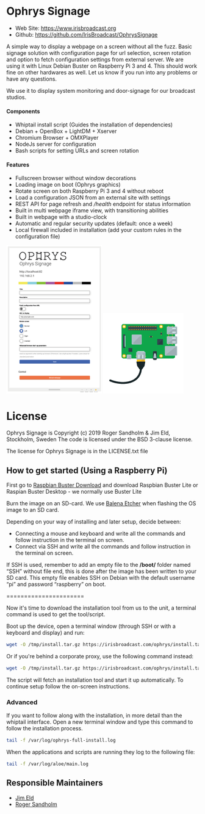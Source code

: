 Ophrys Signage
=========================================================

* Web Site: https://www.irisbroadcast.org
* Github: https://github.com/IrisBroadcast/OphrysSignage

A simple way to display a webpage on a screen without all the fuzz.
Basic signage solution with configuration page for url selection,
screen rotation and option to fetch configuration settings from
external server. We are using it with Linux Debian Buster on
Raspberry Pi 3 and 4. This should work fine on other hardwares
as well. Let us know if you run into any problems or have any questions.

We use it to display system monitoring and door-signage for our broadcast studios.

#### Components
- Whiptail install script (Guides the installation of dependencies)
- Debian + OpenBox + LightDM + Xserver
- Chromium Browser + OMXPlayer
- NodeJs server for configuration
- Bash scripts for setting URLs and screen rotation

#### Features
- Fullscreen browser without window decorations
- Loading image on boot (Ophrys graphics)
- Rotate screen on both Raspberry Pi 3 and 4 without reboot
- Load a configuration JSON from an external site with settings
- REST API for page refresh and */health* endpoint for status information
- Built in multi webpage iframe view, with transitioning abilities
- Built in webpage with a studio-clock
- Automatic and regular security updates (default: once a week)
- Local firewall included in installation (add your custom rules in the configuration file)

![Signage Screen](static/gfx-screen-2.png)
![Raspberry Pi](static/gfx-pi.png)

License
=======

Ophrys Signage is Copyright (c) 2019 Roger Sandholm & Jim Eld, Stockholm, Sweden
The code is licensed under the BSD 3-clause license.

The license for Ophrys Signage is in the LICENSE.txt file


## How to get started (Using a Raspberry Pi)

First go to [Raspbian Buster Download](https://www.raspberrypi.org/downloads/raspbian/) and download Raspbian Buster Lite or Raspian Buster Desktop - we normally use Buster Lite

Burn the image on an SD-card. We use [Balena Etcher](https://www.balena.io/etcher/) when flashing the OS image to an SD card.

Depending on your way of installing and later setup, decide between:
- Connecting a mouse and keyboard and write all the commands and follow instruction in the terminal on screen.
- Connect via SSH and write all the commands and follow instruction in the terminal on screen.

If SSH is used, remember to add an empty file to the **/boot/** folder named “SSH” without file end, this is done after the image has been written to your SD card.
This empty file enables SSH on Debian with the default username “pi” and password “raspberry” on boot.

======================

Now it's time to download the installation tool from us to the unit, a terminal command is used to get the tool/script.

Boot up the device, open a terminal window (through SSH or with a keyboard and display) and run:
   ```sh
   wget -O /tmp/install.tar.gz https://irisbroadcast.com/ophrys/install.tar.gz && tar -C /tmp -xvzf /tmp/install.tar.gz && sudo bash /tmp/ophrys-install.sh

   ```
   Or if you're behind a corporate proxy, use the following command instead:
   ```sh
   wget -O /tmp/install.tar.gz https://irisbroadcast.com/ophrys/install.tar.gz -e use_proxy=yes -e https_proxy=user:password@proxy.com && tar -C /tmp -xvzf /tmp/install.tar.gz && sudo bash /tmp/ophrys-install.sh
   ```


The script will fetch an installation tool and start it up automatically. To continue setup follow the on-screen instructions.


### Advanced
If you want to follow along with the installation, in more detail than the whiptail interface. Open a new terminal window and type this command to follow the installation process.
```sh
tail -f /var/log/ophrys-full-install.log
```

When the applications and scripts are running they log to the following file:
```sh
tail -f /var/log/aloe/main.log
```

## Responsible Maintainers
- [Jim Eld](https://github.com/djhenley)
- [Roger Sandholm](https://github.com/Roog)
